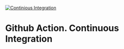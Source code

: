 [![Continious Integration](https://github.com/yyev89/java-example-app/actions/workflows/main.yml/badge.svg)](https://github.com/yyev89/java-example-app/actions/workflows/main.yml)
# Github Action. Continuous Integration
